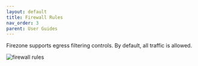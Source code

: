 ```yaml
---
layout: default
title: Firewall Rules
nav_order: 3
parent: User Guides
---
```


Firezone supports egress filtering controls. By default, all traffic is allowed.

![firewall rules](https://user-images.githubusercontent.com/52545545/152583668-99077cb3-f83b-4ca4-8641-2e8b2ae5d061.png)